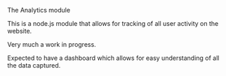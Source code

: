 The Analytics module

This is a node.js module that allows for tracking of all user activity on the website.

Very much a work in progress.

Expected to have a dashboard which allows for easy understanding of all the data captured.
